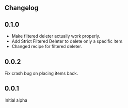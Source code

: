 Changelog
---------

0.1.0
------
* Make filtered deleter actually work properly.
* Add Strict Filtered Deleter to delete only a specific item.
* Changed recipe for filtered deleter.

0.0.2
------
Fix crash bug on placing items back.

0.0.1
------
Initial alpha

